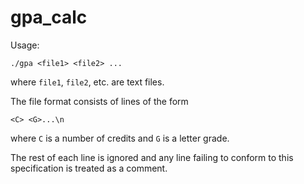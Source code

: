# gpa\_calc

Usage:
```
./gpa <file1> <file2> ...
```
where `file1`, `file2`, etc. are text files.

The file format consists of lines of the form
```
<C> <G>...\n
```
where `C` is a number of credits and `G` is a letter grade.

The rest of each line is ignored and any line failing to conform to this
specification is treated as a comment.
